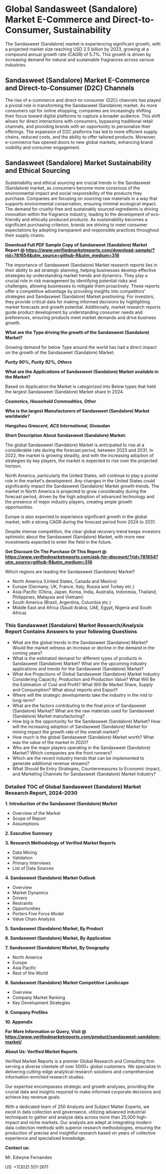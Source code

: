 <h1>Global Sandasweet (Sandalore) Market E-Commerce and Direct-to-Consumer, Sustainability</h1><p class=""><p>The Sandasweet (Sandalore) market is experiencing significant growth, with a projected market size reaching USD 2.5 billion by 2023, growing at a compound annual growth rate (CAGR) of 5.7%. This growth is driven by increasing demand for natural and sustainable fragrances across various industries.</p><h2>Sandasweet (Sandalore) Market E-Commerce and Direct-to-Consumer (D2C) Channels</h2><p>The rise of e-commerce and direct-to-consumer (D2C) channels has played a pivotal role in transforming the Sandasweet (Sandalore) market. As more consumers opt for online shopping, companies are increasingly shifting their focus toward digital platforms to capture a broader audience. This shift allows for direct interactions with consumers, bypassing traditional retail channels, and providing brands with an opportunity to personalize their offerings. The expansion of D2C platforms has led to more efficient supply chains, reduced costs, and the ability to offer tailored products. Moreover, e-commerce has opened doors to new global markets, enhancing brand visibility and consumer engagement.</p><h2>Sandasweet (Sandalore) Market Sustainability and Ethical Sourcing</h2><p>Sustainability and ethical sourcing are crucial trends in the Sandasweet (Sandalore) market, as consumers become more conscious of the environmental impact and social responsibility of the products they purchase. Companies are focusing on sourcing raw materials in a way that supports environmental conservation, ensuring minimal ecological impact. The demand for cruelty-free and sustainably sourced ingredients is driving innovation within the fragrance industry, leading to the development of eco-friendly and ethically produced products. As sustainability becomes a significant purchasing criterion, brands are striving to meet consumer expectations by adopting transparent and responsible practices throughout their supply chains.</p></p><p class=""><strong>Download Full PDF Sample Copy of Sandasweet (Sandalore) Market Report @ <a href="https://www.verifiedmarketreports.com/download-sample/?rid=781654&utm_source=github-R&utm_medium=316" target="_blank">https://www.verifiedmarketreports.com/download-sample/?rid=781654&utm_source=github-R&utm_medium=316</a></strong></p><p>The importance of&nbsp;Sandasweet (Sandalore) Market research reports lies in their ability to aid strategic planning, helping businesses develop effective strategies by understanding market trends and dynamics. They play a crucial role in risk management by identifying potential risks and challenges, allowing businesses to mitigate them proactively. These reports offer a competitive advantage by providing insights into competitors' strategies and Sandasweet (Sandalore) Market positioning. For investors, they provide critical data for making informed decisions by highlighting market forecasts and growth potential. Additionally, market research reports guide product development by understanding consumer needs and preferences, ensuring products meet market demands and drive business growth.</p><p><strong>What are the&nbsp;Type driving the growth of the Sandasweet (Sandalore) Market?</strong></p><p id="" class="">Growing demand for below Type around the world has had a direct impact on the growth of the Sandasweet (Sandalore) Market:</p><p class=""><em><strong>Purity 90%, Purity 92%, Others</strong></em></p><p class=""><strong>What are the&nbsp;Applications&nbsp;of Sandasweet (Sandalore) Market available in the Market?</strong></p><p id="" class="">Based on Application the Market is categorized into Below types that held the largest Sandasweet (Sandalore) Market share In 2024.</p><p class=""><em><strong>Cosmetics, Household Commodities, Other</strong></em></p><p class=""><strong>Who is the largest Manufacturers of Sandasweet (Sandalore) Market worldwide?</strong></p><p><em><strong>Hangzhou Grascent, ACS International, Givaudan</strong></em></p><p id="" class=""><strong>Short Description About Sandasweet (Sandalore) Market:</strong></p><p>The global Sandasweet (Sandalore) Market is anticipated to rise at a considerable rate during the forecast period, between 2023 and 2031. In 2022, the market is growing steadily, and with the increasing adoption of strategies by key players, the market is expected to rise over the projected horizon.</p><p>North America, particularly the United States, will continue to play a pivotal role in the market's development. Any changes in the United States could significantly impact the Sandasweet (Sandalore) Market growth trends. The market in North America is projected to grow considerably during the forecast period, driven by the high adoption of advanced technology and the presence of major industry players, creating ample growth opportunities.</p><p>Europe is also expected to experience significant growth in the global market, with a strong CAGR during the forecast period from 2024 to 2031.</p><p>Despite intense competition, the clear global recovery trend keeps investors optimistic about the Sandasweet (Sandalore) Market, with more new investments expected to enter the field in the future.</p><p id="" class=""><strong>Get Discount On The Purchase Of This Report @ <a href="https://www.verifiedmarketreports.com/ask-for-discount/?rid=781654?utm_source=github-R&utm_medium=316" target="_blank">https://www.verifiedmarketreports.com/ask-for-discount/?rid=781654?utm_source=github-R&utm_medium=316</a></strong></p><p class="">Which regions are leading the Sandasweet (Sandalore) Market?</p><ul><li>North America (United States, Canada and Mexico)</li><li>Europe (Germany, UK, France, Italy, Russia and Turkey etc.)</li><li>Asia-Pacific (China, Japan, Korea, India, Australia, Indonesia, Thailand, Philippines, Malaysia and Vietnam)</li><li>South America (Brazil, Argentina, Columbia etc.)</li><li>Middle East and Africa (Saudi Arabia, UAE, Egypt, Nigeria and South Africa)</li></ul><h3 id="" class="">This Sandasweet (Sandalore) Market Research/Analysis Report Contains Answers to your following Questions</h3><ul><li>What are the global trends in the Sandasweet (Sandalore) Market? Would the market witness an increase or decline in the demand in the coming years?</li><li>What is the estimated demand for different types of products in Sandasweet (Sandalore) Market? What are the upcoming industry applications and trends for the Sandasweet (Sandalore) Market?</li><li>What Are Projections of Global Sandasweet (Sandalore) Market Industry Considering Capacity, Production and Production Value? What Will Be the Estimation of Cost and Profit? What Will Be Market Share, Supply and Consumption? What about imports and Export?</li><li>Where will the strategic developments take the industry in the mid to long-term?</li><li>What are the factors contributing to the final price of Sandasweet (Sandalore) Market? What are the raw materials used for Sandasweet (Sandalore) Market manufacturing?</li><li>How big is the opportunity for the Sandasweet (Sandalore) Market? How will the increasing adoption of Sandasweet (Sandalore) Market for mining impact the growth rate of the overall market?</li><li>How much is the global Sandasweet (Sandalore) Market worth? What was the value of the market In 2020?</li><li>Who are the major players operating in the Sandasweet (Sandalore) Market? Which companies are the front runners?</li><li>Which are the recent industry trends that can be implemented to generate additional revenue streams?</li><li>What Should Be Entry Strategies, Countermeasures to Economic Impact, and Marketing Channels for Sandasweet (Sandalore) Market Industry?</li></ul><h3 id="" class="">Detailed TOC of Global Sandasweet (Sandalore) Market Research Report, 2024-2030</h3><p id="" class=""><strong>1. Introduction of the Sandasweet (Sandalore) Market</strong></p><ul><li>Overview of the Market</li><li>Scope of Report</li><li>Assumptions</li></ul><p id="" class=""><strong>2. Executive Summary</strong></p><p id="" class=""><strong>3. Research Methodology of Verified Market Reports</strong></p><ul><li>Data Mining</li><li>Validation</li><li>Primary Interviews</li><li>List of Data Sources</li></ul><p id="" class=""><strong>4. Sandasweet (Sandalore) Market Outlook</strong></p><ul><li>Overview</li><li>Market Dynamics</li><li>Drivers</li><li>Restraints</li><li>Opportunities</li><li>Porters Five Force Model</li><li>Value Chain Analysis</li></ul><p id="" class=""><strong>5. Sandasweet (Sandalore) Market, By Product</strong></p><p id="" class=""><strong>6. Sandasweet (Sandalore) Market, By Application</strong></p><p id="" class=""><strong>7. Sandasweet (Sandalore) Market, By Geography</strong></p><ul><li>North America</li><li>Europe</li><li>Asia Pacific</li><li>Rest of the World</li></ul><p id="" class=""><strong>8. Sandasweet (Sandalore) Market Competitive Landscape</strong></p><ul><li>Overview</li><li>Company Market Ranking</li><li>Key Development Strategies</li></ul><p id="" class=""><strong>9. Company Profiles</strong></p><p id="" class=""><strong>10. Appendix</strong></p><p id="" class=""><strong>For More Information or Query, Visit @ <a href="https://www.verifiedmarketreports.com/product/sandasweet-sandalore-market/" target="_blank">https://www.verifiedmarketreports.com/product/sandasweet-sandalore-market/</a></strong></p><p id="" class=""><strong>About Us: Verified Market Reports</strong></p><p id="" class="">Verified Market Reports is a premier Global Research and Consulting firm serving a diverse clientele of over 5000+ global customers. We specialize in delivering cutting-edge analytical research solutions and comprehensive information-enriched research studies.</p><p id="" class="">Our expertise encompasses strategic and growth analyses, providing the crucial data and insights required to make informed corporate decisions and achieve key revenue goals.</p><p id="" class="">With a dedicated team of 250 Analysts and Subject Matter Experts, we excel in data collection and governance, utilizing advanced industrial techniques to gather and analyze data across more than 25,000 high-impact and niche markets. Our analysts are adept at integrating modern data collection methods with superior research methodologies, ensuring the production of precise and insightful research based on years of collective experience and specialized knowledge.</p><p id="" class=""><strong>Contact us:</strong></p><p id="" class="">Mr. Edwyne Fernandes</p><p id="" class="">US: +1(302) 551-2611</p>
